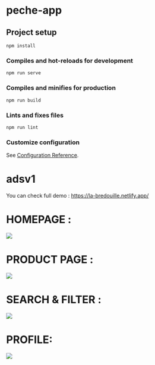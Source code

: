 # peche-app

## Project setup
```
npm install
```

### Compiles and hot-reloads for development
```
npm run serve
```

### Compiles and minifies for production
```
npm run build
```

### Lints and fixes files
```
npm run lint
```

### Customize configuration
See [Configuration Reference](https://cli.vuejs.org/config/).
# adsv1

You can check full demo : https://la-bredouille.netlify.app/

# HOMEPAGE : 

<img src='https://i.ibb.co/zQwF9Hf/Capture-d-e-cran-2020-12-03-a-14-37-29.png'>


# PRODUCT PAGE : 

<img src='https://i.ibb.co/1msVgLy/Capture-d-e-cran-2020-12-03-a-14-31-16.png'>

# SEARCH & FILTER : 

<img src='https://i.ibb.co/bgJyHJ9/Capture-d-e-cran-2020-12-03-a-14-31-07.png'>

# PROFILE: 

<img src='https://i.ibb.co/02N6Nq6/Capture-d-e-cran-2020-12-03-a-14-31-41.png'>
